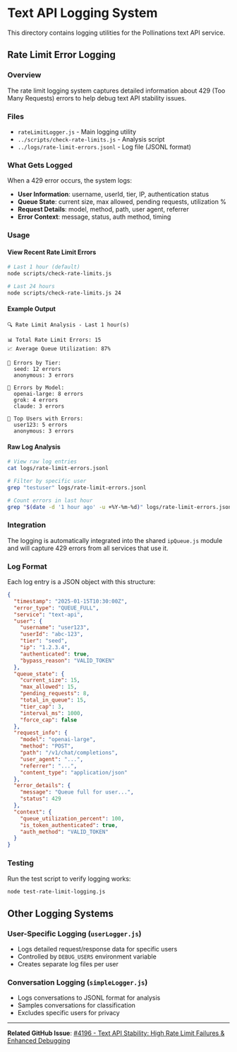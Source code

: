 # Text API Logging System

This directory contains logging utilities for the Pollinations text API service.

## Rate Limit Error Logging

### Overview
The rate limit logging system captures detailed information about 429 (Too Many Requests) errors to help debug text API stability issues.

### Files
- `rateLimitLogger.js` - Main logging utility
- `../scripts/check-rate-limits.js` - Analysis script
- `../logs/rate-limit-errors.jsonl` - Log file (JSONL format)

### What Gets Logged
When a 429 error occurs, the system logs:

- **User Information**: username, userId, tier, IP, authentication status
- **Queue State**: current size, max allowed, pending requests, utilization %
- **Request Details**: model, method, path, user agent, referrer
- **Error Context**: message, status, auth method, timing

### Usage

#### View Recent Rate Limit Errors
```bash
# Last 1 hour (default)
node scripts/check-rate-limits.js

# Last 24 hours  
node scripts/check-rate-limits.js 24
```

#### Example Output
```
🔍 Rate Limit Analysis - Last 1 hour(s)

📊 Total Rate Limit Errors: 15
📈 Average Queue Utilization: 87%

🎯 Errors by Tier:
  seed: 12 errors
  anonymous: 3 errors

🤖 Errors by Model:
  openai-large: 8 errors
  grok: 4 errors
  claude: 3 errors

👥 Top Users with Errors:
  user123: 5 errors
  anonymous: 3 errors
```

#### Raw Log Analysis
```bash
# View raw log entries
cat logs/rate-limit-errors.jsonl

# Filter by specific user
grep "testuser" logs/rate-limit-errors.jsonl

# Count errors in last hour
grep "$(date -d '1 hour ago' -u +%Y-%m-%d)" logs/rate-limit-errors.jsonl | wc -l
```

### Integration
The logging is automatically integrated into the shared `ipQueue.js` module and will capture 429 errors from all services that use it.

### Log Format
Each log entry is a JSON object with this structure:

```json
{
  "timestamp": "2025-01-15T10:30:00Z",
  "error_type": "QUEUE_FULL",
  "service": "text-api",
  "user": {
    "username": "user123",
    "userId": "abc-123", 
    "tier": "seed",
    "ip": "1.2.3.4",
    "authenticated": true,
    "bypass_reason": "VALID_TOKEN"
  },
  "queue_state": {
    "current_size": 15,
    "max_allowed": 15,
    "pending_requests": 8,
    "total_in_queue": 15,
    "tier_cap": 3,
    "interval_ms": 1000,
    "force_cap": false
  },
  "request_info": {
    "model": "openai-large",
    "method": "POST",
    "path": "/v1/chat/completions",
    "user_agent": "...",
    "referrer": "...",
    "content_type": "application/json"
  },
  "error_details": {
    "message": "Queue full for user...",
    "status": 429
  },
  "context": {
    "queue_utilization_percent": 100,
    "is_token_authenticated": true,
    "auth_method": "VALID_TOKEN"
  }
}
```

### Testing
Run the test script to verify logging works:
```bash
node test-rate-limit-logging.js
```

## Other Logging Systems

### User-Specific Logging (`userLogger.js`)
- Logs detailed request/response data for specific users
- Controlled by `DEBUG_USERS` environment variable
- Creates separate log files per user

### Conversation Logging (`simpleLogger.js`) 
- Logs conversations to JSONL format for analysis
- Samples conversations for classification
- Excludes specific users for privacy

---

**Related GitHub Issue**: [#4196 - Text API Stability: High Rate Limit Failures & Enhanced Debugging](https://github.com/pollinations/pollinations/issues/4196)
